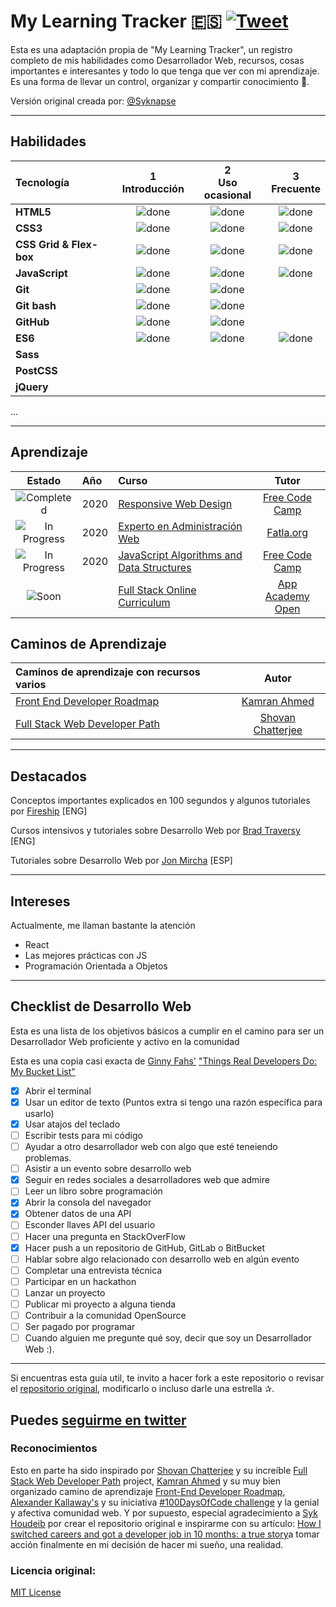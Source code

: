 # My Learning Tracker :es: [![Tweet](https://img.shields.io/twitter/url/http/shields.io.svg?style=social)](https://twitter.com/intent/tweet?text=Desarrollo%20Web%20Learning%20Tracker%20&url=https://github.com/cesaraugp/My-Learning-Tracker&via=cesaraugp&hashtags=100DaysofCode)

Esta es una adaptación propia de "My Learning Tracker", un registro completo de mis habilidades como Desarrollador Web, recursos, cosas importantes e interesantes y todo lo que tenga que ver con mi aprendizaje. Es una forma de llevar un control, organizar y compartir conocimiento :book:.

Versión original creada por: [@Syknapse](https://github.com/Syknapse/My-Learning-Tracker/blob/master/README.md "https://github.com/Syknapse/My-Learning-Tracker/blob/master/README.md") 

----

## Habilidades

[done]: https://user-images.githubusercontent.com/29199184/32275438-8385f5c0-bf0b-11e7-9406-42265f71e2bd.png "Completada"
[Soon]: https://user-images.githubusercontent.com/29199184/34462916-d5c37bd4-ee4d-11e7-9f4a-d57f2243281b.png "Soon"

|               Tecnología         | 1<br>Introducción | 2<br>Uso ocasional     | 3<br>Frecuente   |
|:-------------------------------- |:-----------------:|:----------------------:|:----------------:|
|**HTML5**                         | ![done][done]     | ![done][done]          | ![done][done]    |
|**CSS3**                          | ![done][done]     | ![done][done]          | ![done][done]    |
|**CSS Grid & Flex-box**           | ![done][done]     | ![done][done]          | ![done][done]    |
|**JavaScript**                    | ![done][done]     | ![done][done]          | ![done][done]    |
|**Git**                           | ![done][done]     | ![done][done]          |                  |
|**Git bash**                      | ![done][done]     | ![done][done]          |                  |
|**GitHub**                        | ![done][done]     | ![done][done]          |                  |
|**ES6**                           | ![done][done]     | ![done][done]          |![done][done]     |
|**Sass**                          |                   |                        |                  |
|**PostCSS**                       |                   |                        |                  |
|**jQuery**                        |                   |                        |                  | 
... 
<!--
|**React**                         |                   |                        |                  |
|**StoryBook**                     |                   |                        |                  |
|**Redux**                         |                   |                        |                  |
|**Backbone**                      |                   |                        |                  |
|**Bitbucket**                     |                   |                        |                  |
|**Gulp/Webpack**                  |                   |                        |                  |
|**Prettier**                      |                   |                        |                  |
|**EsLint**                        |                   |                        |                  |
|**Agile**                         |                   |                        |                  |
|**Jira**                          |                   |                        |                  |
|**NPM**                           |                   |                        |                  |
|**Yarn**                          |                   |                        |                  |
|**Working with APIs**             | ![done][done]     |                        |                  |
|**Stylus**                        |                   |                        |                  |
|**Responsive design**             | ![done][done]     |                        |                  |
|**Mobile first**                  |                   |                        |                  |
|**Progressive Enhancement**       |                   |                        |                  |
|**Markdown**                      | ![done][done]     |                        |                  |
|**Website Building**              | ![done][done]     |                        |                  |
|**Publishing website**            |                   |                        |                  |
|**Bootstrap**                     |                   |                        |                  |
|**Command line**                  | ![done][done]     |                        |                  |
|**Node.js**                       |                   |                        |                  |
|**NPM scripts**                   |                   |                        |                  |
|**Husky**                         |                   |                        |                  |
|**Open Source Contribution**      |                   |                        |                  |
|**Next.js**                       |                   |                        |                  |
|**Angular 4**                     |                   |                        |                  |-->

----

## Aprendizaje

[//]: # (Status images)

[Completed]: https://user-images.githubusercontent.com/29199184/32275438-8385f5c0-bf0b-11e7-9406-42265f71e2bd.png "Completado"
[In Progress]: https://user-images.githubusercontent.com/29199184/34462881-7305ddac-ee4d-11e7-9b57-589424820da4.png "En Progreso"
[Soon]: https://user-images.githubusercontent.com/29199184/34462916-d5c37bd4-ee4d-11e7-9f4a-d57f2243281b.png "Pronto"

|            Estado           |   Año      | Curso                                                           |                Tutor                        |
|:---------------------------:|:-----------|:----------------------------------------------------------------|:-------------------------------------------:|
| ![Completed][Completed]     |    2020    | [Responsive Web Design]                                         | [Free Code Camp]                            |
| ![In Progress][In Progress] |    2020    | [Experto en Administración Web]                                 | [Fatla.org]                                 |
| ![In Progress][In Progress] |    2020    | [JavaScript Algorithms and Data Structures]                     | [Free Code Camp]                            |
| ![Soon][Soon]               |            | [Full Stack Online Curriculum]                                  | [App Academy Open]                          |

[//]: # (Reference links to courses)

[Responsive Web Design]: https://www.freecodecamp.org/cesaraugp
[Experto en Administración Web]: https://www.fatla.org/becas/administracion-web.html
[JavaScript Algorithms and Data Structures]: https://www.freecodecamp.org/cesaraugp
[Full Stack Online Curriculum]: https://open.appacademy.io/learn/full-stack-online/



[//]: # (Reference links to tutors)

[App Academy Open]: https://open.appacademy.io/
[Free Code Camp]: https://www.freecodecamp.org
[Fatla.org]: https://www.fatla.org


## Caminos de Aprendizaje

| Caminos de aprendizaje con recursos varios                |            Autor             |
|:----------------------------------------------------------|:----------------------------:|
| [Front End Developer Roadmap]                             | [Kamran Ahmed]               |
| [Full Stack Web Developer Path]                           | [Shovan Chatterjee]          |

[//]: # (Reference links to paths)

[Front End Developer Roadmap]: https://roadmap.sh/frontend
[Full Stack Web Developer Path]: https://github.com/shovanch/fullstack-web-developer-path

[//]: # (Reference links to authors)
[Kamran Ahmed]: https://github.com/kamranahmedse
[Shovan Chatterjee]: https://github.com/shovanch

----

## Destacados

Conceptos importantes explicados en 100 segundos y algunos tutoriales por [Fireship](https://www.youtube.com/channel/UCsBjURrPoezykLs9EqgamOA "Fireship Youtube Chammel") [ENG]

Cursos intensivos y tutoriales sobre Desarrollo Web por [Brad Traversy](https://www.youtube.com/channel/UC29ju8bIPH5as8OGnQzwJyA "Traversy Media Youtube Channel") [ENG]

Tutoriales sobre Desarrollo Web por [Jon Mircha](https://www.youtube.com/channel/UCXR7VjA26PcHP3vb6F2X3VQ "Jon Mircha Youtube Channel") [ESP]

----

## Intereses

Actualmente, me llaman bastante la atención

+ React
+ Las mejores prácticas con JS
+ Programación Orientada a Objetos

----

## Checklist de Desarrollo Web

Esta es una lista de los objetivos básicos a cumplir en el camino para ser un Desarrollador Web proficiente y activo en la comunidad

Esta es una copia casi exacta de [Ginny Fahs'](https://twitter.com/ginnyfahs) ["Things Real Developers Do: My Bucket List"](https://blog.prototypr.io/wondering-if-youre-a-real-developer-yet-try-making-a-bucket-list-281275482155) 
 
* [x] Abrir el terminal 
* [x] Usar un editor de texto (Puntos extra si tengo una razón específica para usarlo)
* [x] Usar atajos del teclado
* [ ] Escribir tests para mi código
* [ ] Ayudar a otro desarrollador web con algo que esté teneiendo problemas.
* [ ] Asistir a un evento sobre desarrollo web
* [x] Seguir en redes sociales a desarrolladores web que admire
* [ ] Leer un libro sobre programación
* [x] Abrir la consola del navegador
* [x] Obtener datos de una API
* [ ] Esconder llaves API del usuario
* [ ] Hacer una pregunta en StackOverFlow
* [x] Hacer push a un repositorio de GitHub, GitLab o BitBucket
* [ ] Hablar sobre algo relacionado con desarrollo web en algún evento
* [ ] Completar una entrevista técnica
* [ ] Participar en un hackathon
* [ ] Lanzar un proyecto
* [ ] Publicar mi proyecto a alguna tienda
* [ ] Contribuir a la comunidad OpenSource
* [ ] Ser pagado por programar
* [ ] Cuando alguien me pregunte qué soy, decir que soy un Desarrollador Web :).

----

Si encuentras esta guía util, te invito a hacer fork a este repositorio o revisar el [repositorio original](https://github.com/Syknapse/My-Learning-Tracker/blob/master/README.md), modificarlo o incluso darle una estrella ✰.

Puedes [seguirme en twitter](https://twitter.com/cesaraugp "@cesaraugp")
----

### Reconocimientos

Esto en parte ha sido inspirado por  [Shovan Chatterjee](https://twitter.com/shovan_ch) y su increíble [Full Stack Web Developer Path](https://github.com/shovanch/fullstack-web-developer-path) project, [Kamran Ahmed](https://twitter.com/kamranahmedse) y su muy bien organizado camino de aprendizaje [Front-End Developer Roadmap](https://github.com/kamranahmedse/developer-roadmap), [Alexander Kallaway's](https://twitter.com/ka11away) y su iniciativa [#100DaysOfCode challenge](https://github.com/Kallaway/100-days-of-code) y la genial y afectiva comunidad web.
Y por supuesto, especial agradecimiento a [Syk Houdeib](https://github.com/syknapse "@syknapse") por crear el repositorio original e inspirarme con su artículo: [How I switched careers and got a developer job in 10 months: a true story](https://www.freecodecamp.org/news/how-i-switched-careers-and-got-a-developer-job-in-10-months-a-true-story-b8895e855a8b/)a tomar acción finalmente en mi decisión de hacer mi sueño, una realidad.


### Licencia original:

[MIT License](https://github.com/Syknapse/My-Learning-Tracker/blob/master/LICENSE)
